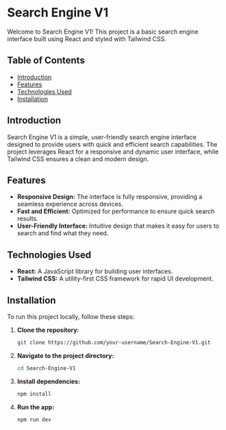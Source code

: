 # Search Engine V1

Welcome to Search Engine V1! This project is a basic search engine interface built using React and styled with Tailwind CSS. 

## Table of Contents
- [Introduction](#introduction)
- [Features](#features)
- [Technologies Used](#technologies-used)
- [Installation](#installation)

## Introduction

Search Engine V1 is a simple, user-friendly search engine interface designed to provide users with quick and efficient search capabilities. The project leverages React for a responsive and dynamic user interface, while Tailwind CSS ensures a clean and modern design.

## Features

- **Responsive Design:** The interface is fully responsive, providing a seamless experience across devices.
- **Fast and Efficient:** Optimized for performance to ensure quick search results.
- **User-Friendly Interface:** Intuitive design that makes it easy for users to search and find what they need.

## Technologies Used

- **React:** A JavaScript library for building user interfaces.
- **Tailwind CSS:** A utility-first CSS framework for rapid UI development.

## Installation

To run this project locally, follow these steps:

1. **Clone the repository:**
   ```sh
   git clone https://github.com/your-username/Search-Engine-V1.git

2. **Navigate to the project directory:**
   ```sh
   cd Search-Engine-V1

3. **Install dependencies:**
   ```sh
   npm install

3. **Run the app:**
   ```sh
   npm run dev
